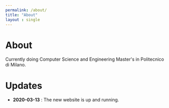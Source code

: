 ```yaml
---
permalink: /about/
title: "About"
layout : single
---
```


# About

Currently doing Computer Science and Engineering Master's in Politecnico di Milano. 

# Updates

- **2020-03-13** : The new website is up and running.
